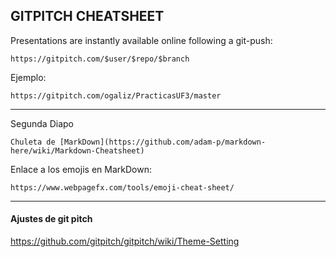 ## GITPITCH CHEATSHEET

Presentations are instantly available online following a git-push:

	https://gitpitch.com/$user/$repo/$branch
	
Ejemplo:

	https://gitpitch.com/ogaliz/PracticasUF3/master

---

Segunda Diapo

	Chuleta de [MarkDown](https://github.com/adam-p/markdown-here/wiki/Markdown-Cheatsheet)
		
Enlace a los emojis en MarkDown:

	https://www.webpagefx.com/tools/emoji-cheat-sheet/

---
#### Ajustes de git pitch
https://github.com/gitpitch/gitpitch/wiki/Theme-Setting
